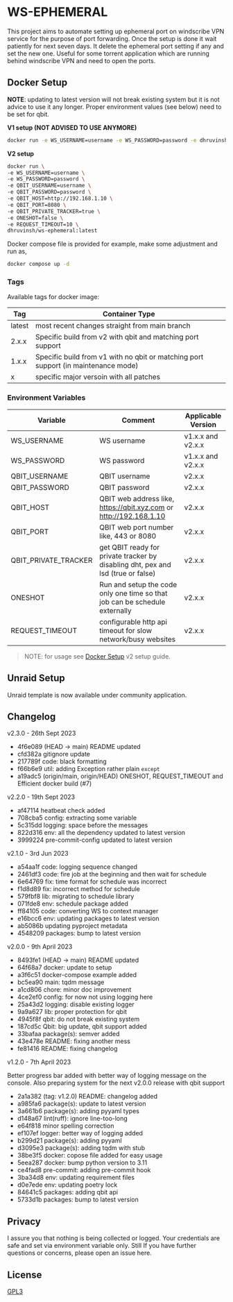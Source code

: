 # WS-EPHEMERAL

This project aims to automate setting up ephemeral port on windscribe VPN service for the purpose of port forwarding. Once the setup is done it wait patiently for next seven days. It delete the ephemeral port setting if any and set the new one. Useful for some torrent application which are running behind windscribe VPN and need to open the ports.

## Docker Setup

**NOTE**: updating to latest version will not break existing system but it is not advice to use it any longer. Proper environment values (see below) need to be set for qbit.

**V1 setup (NOT ADVISED TO USE ANYMORE)**

```bash
docker run -e WS_USERNAME=username -e WS_PASSWORD=password -e dhruvinsh/ws-ephemeral:latest
```

**V2 setup**

```bash
docker run \
-e WS_USERNAME=username \
-e WS_PASSWORD=password \
-e QBIT_USERNAME=username \
-e QBIT_PASSWORD=password \
-e QBIT_HOST=http://192.168.1.10 \
-e QBIT_PORT=8080 \
-e QBIT_PRIVATE_TRACKER=true \
-e ONESHOT=false \
-e REQUEST_TIMEOUT=10 \
dhruvinsh/ws-ephemeral:latest
```

Docker compose file is provided for example, make some adjustment and run as,

```bash
docker compose up -d
```

### Tags

Available tags for docker image:

| Tag    | Container Type                                                                     |
| ------ | ---------------------------------------------------------------------------------- |
| latest | most recent changes straight from main branch                                      |
| 2.x.x  | Specific build from v2 with qbit and matching port support                         |
| 1.x.x  | Specific build from v1 with no qbit or matching port support (in maintenance mode) |
| x      | specific major versoin with all patches                                            |

### Environment Variables

| Variable             | Comment                                                                          | Applicable Version |
| -------------------- | -------------------------------------------------------------------------------- | ------------------ |
| WS_USERNAME          | WS username                                                                      | v1.x.x and v2.x.x  |
| WS_PASSWORD          | WS password                                                                      | v1.x.x and v2.x.x  |
| QBIT_USERNAME        | QBIT username                                                                    | v2.x.x             |
| QBIT_PASSWORD        | QBIT password                                                                    | v2.x.x             |
| QBIT_HOST            | QBIT web address like, https://qbit.xyz.com or http://192.168.1.10               | v2.x.x             |
| QBIT_PORT            | QBIT web port number like, 443 or 8080                                           | v2.x.x             |
| QBIT_PRIVATE_TRACKER | get QBIT ready for private tracker by disabling dht, pex and lsd (true or false) | v2.x.x             |
| ONESHOT              | Run and setup the code only one time so that job can be schedule externally      | v2.x.x             |
| REQUEST_TIMEOUT      | configurable http api timeout for slow network/busy websites                     | v2.x.x             |

> NOTE: for usage see [Docker Setup](#docker-setup) v2 setup guide.

## Unraid Setup

Unraid template is now available under community application.

## Changelog

v2.3.0 - 26th Sept 2023

- 4f6e089 (HEAD -> main) README updated
- cfd382a gitignore update
- 217789f code: black formatting
- f66b6e9 util: adding Exception rather plain `except`
- a19adc5 (origin/main, origin/HEAD) ONESHOT, REQUEST_TIMEOUT and Efficient docker build (#7)

v2.2.0 - 19th Sept 2023

- af47114 heatbeat check added
- 708cba5 config: extracting some variable
- 5c315dd logging: space before the messages
- 822d316 env: all the dependency updated to latest version
- 3999224 pre-commit-config updated to latest version

v2.1.0 - 3rd Jun 2023

- a54aa1f code: logging sequence changed
- 2461df3 code: fire job at the beginning and then wait for schedule
- 6e64769 fix: time format for schedule was incorrect
- f1d8d89 fix: incorrect method for schedule
- 579fbf8 lib: migrating to schedule library
- 071fde8 env: schedule package added
- ff84105 code: converting WS to context manager
- e16bcc6 env: updating packages to latest version
- ab5086b updating pyproject metadata
- 4548209 packages: bump to latest version

v2.0.0 - 9th April 2023

- 8493fe1 (HEAD -> main) README updated
- 64f68a7 docker: update to setup
- a3f6c51 docker-compose example added
- bc5ea90 main: tqdm message
- a1cd806 chore: minor doc improvement
- 4ce2ef0 config: for now not using logging here
- 25a43d2 logging: disable existing logger
- 9a9a627 lib: proper protection for qbit
- 4945f8f qbit: do not break existing system
- 187cd5c Qbit: big update, qbit support added
- 33bafaa package(s): semver added
- 43e478e README: fixing another mess
- fe81416 README: fixing changelog

v1.2.0 - 7th April 2023

Better progress bar added with better way of logging message on the console. Also preparing system for the next v2.0.0 release with qbit support

- 2a1a382 (tag: v1.2.0) README: changelog added
- a985fa6 package(s): update to latest version
- 3a661b6 package(s): adding pyyaml types
- d148a67 lint(ruff): ignore line-too-long
- e64f818 minor spelling correction
- ef107ef logger: better way of logging added
- b299d21 package(s): adding pyyaml
- d3095e3 package(s): adding tqdm with stub
- 38be3f5 docker: copose file added for easy usage
- 5eea287 docker: bump python version to 3.11
- ce4fad8 pre-commit: adding pre-commit hook
- 3ba34d8 env: updating requirement files
- d0e7ede env: updating poetry lock
- 84641c5 packages: adding qbit api
- 5733d1b packages: bump to latest version

## Privacy

I assure you that nothing is being collected or logged. Your credentials are safe and set via environment variable only. Still If you have further questions or concerns, please open an issue here.

## License

[GPL3](LICENSE.md)
